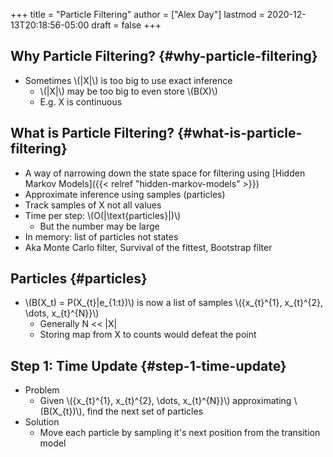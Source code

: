 +++
title = "Particle Filtering"
author = ["Alex Day"]
lastmod = 2020-12-13T20:18:56-05:00
draft = false
+++

## Why Particle Filtering? {#why-particle-filtering}

-   Sometimes \\(|X|\\) is too big to use exact inference
    -   \\(|X|\\) may be too big to even store \\(B(X)\\)
    -   E.g. X is continuous


## What is Particle Filtering? {#what-is-particle-filtering}

-   A way of narrowing down the state space for filtering using [Hidden Markov Models]({{< relref "hidden-markov-models" >}})
-   Approximate inference using samples (particles)
-   Track samples of X not all values
-   Time per step: \\(O(|\text{particles}|)\\)
    -   But the number may be large
-   In memory: list of particles not states
-   Aka Monte Carlo filter, Survival of the fittest, Bootstrap filter


## Particles {#particles}

-   \\(B(X\_t) = P(X\_{t}|e\_{1:t})\\) is now a list of samples \\({x\_{t}^{1}, x\_{t}^{2}, \dots, x\_{t}^{N}}\\)
    -   Generally N << |X|
    -   Storing map from X to counts would defeat the point


## Step 1: Time Update {#step-1-time-update}

-   Problem
    -   Given \\({x\_{t}^{1}, x\_{t}^{2}, \dots, x\_{t}^{N}}\\) approximating \\(B(X\_{t})\\), find the next set of particles
-   Solution
    -   Move each particle by sampling it's next position from the transition model
